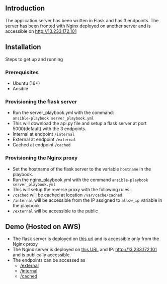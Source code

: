 ## Introduction
The application server has been written in Flask and has 3 endpoints. The server has been fronted with Nginx deployed on another server and is accessible on <http://13.233.172.101>

## Installation
Steps to get up and running

### Prerequisites
- Ubuntu (16+)
- Ansible 

### Provisioning the flask server
- Run the server_playbook.yml with the command:  
`ansible-playbook server_playbook.yml `
- This will download the api.py file and setup a flask server at port 5000(default) with the 3 endpoints.
- Internal at endpoint `/internal`
- External at endpoint `/external`
- Cached at endpoint `/cached` 

### Provisioning the Nginx proxy
- Set the hostname of the flask server to the variable `hostname` in the playbook.
- Run the nginx_playbook.yml with the command `ansible-playbook server_playbook.yml`
- This will setup the reverse proxy with the following rules:
- `/cached` will be cached at location `/var/cache/cached`
- `/internal` will be accessible from the IP assigned to `allow_ip` variable in the playbook
- `/external` will be accessible to the public

## Demo (Hosted on AWS)
- The flask server is deployed on [this url](http://ec2-15-207-85-236.ap-south-1.compute.amazonaws.com:5000) and is accessible only from the Nginx proxy
- The Nginx server is deployed on [this URL](ec2-13-233-172-101.ap-south-1.compute.amazonaws.com) and IP: <http://13.233.172.101> and is publically accessible. 
- The endpoints can be accessed as 
    - [/external](http://13.233.172.101/external)
    - [/internal](http://13.233.172.101/internal)
    - [/cached](http://13.233.172.101/cached)
